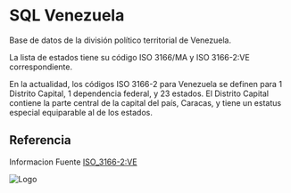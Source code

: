 
# SQL Venezuela

Base de datos de la división político territorial de Venezuela.


La lista de estados tiene su código ISO 3166/MA y ISO 3166-2:VE correspondiente.

En la actualidad, los códigos ISO 3166-2 para Venezuela se definen para 1 Distrito Capital, 1 dependencia federal, y 23 estados. El Distrito Capital contiene la parte central de la capital del país, Caracas, y tiene un estatus especial equiparable al de los estados.


## Referencia

Informacion Fuente 
[ISO_3166-2:VE](https://es.wikipedia.org/wiki/ISO_3166-2:VE)

![Logo](https://upload.wikimedia.org/wikipedia/commons/thumb/0/05/Venezuela_Orthographic_Map.svg/825px-Venezuela_Orthographic_Map.svg.png)
